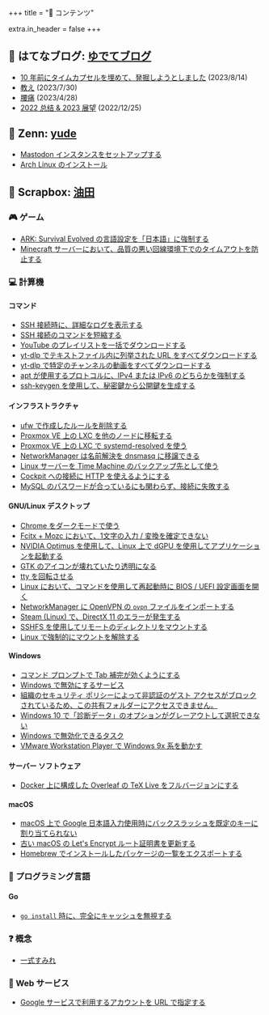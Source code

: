 +++
title = "📓 コンテンツ"

extra.in_header = false
+++

## 📒 はてなブログ: [ゆでてブログ](https://yudejp.hatenablog.jp)

- [10 年前にタイムカプセルを埋めて、発掘しようとしました](https://yudejp.hatenablog.jp/entry/2023/08/14/213246) (2023/8/14)
- [教え](https://yudejp.hatenablog.jp/entry/2023/07/30/164110) (2023/7/30)
- [腰痛](https://yudejp.hatenablog.jp/entry/2023/04/28/223323) (2023/4/28)
- [2022 总结 & 2023 展望](https://yudejp.hatenablog.jp/entry/2023/09/19/143612) (2022/12/25)

## 🔧 Zenn: [yude](https://zenn.dev/yude)

- [Mastodon インスタンスをセットアップする](https://zenn.dev/yude/articles/installing-mastodon)
- [Arch Linux のインストール](https://zenn.dev/yude/articles/installing-arch-linux)

## 🌿 Scrapbox: [油田](https://scrapbox.io/yude)

### 🎮 ゲーム

- [ARK: Survival Evolved の言語設定を「日本語」に強制する](https://scrapbox.io/yude/ARK:_Survival_Evolved_%E8%A8%80%E8%AA%9E%E8%A8%AD%E5%AE%9A%E3%82%92%E6%97%A5%E6%9C%AC%E8%AA%9E%E3%81%AB%E5%BC%B7%E5%88%B6%E3%81%99%E3%82%8B)
- [Minecraft サーバーにおいて、品質の悪い回線環境下でのタイムアウトを防止する](https://scrapbox.io/yude/Minecraft_%E3%82%B5%E3%83%BC%E3%83%90%E3%83%BC%E3%81%AB%E3%81%8A%E3%81%84%E3%81%A6%E3%80%81%E5%93%81%E8%B3%AA%E3%81%AE%E6%82%AA%E3%81%84%E5%9B%9E%E7%B7%9A%E7%92%B0%E5%A2%83%E4%B8%8B%E3%81%A7%E3%81%AE%E3%82%BF%E3%82%A4%E3%83%A0%E3%82%A2%E3%82%A6%E3%83%88%E3%82%92%E9%98%B2%E6%AD%A2%E3%81%99%E3%82%8B)

### 💻 計算機

#### コマンド

- [SSH 接続時に、詳細なログを表示する](https://scrapbox.io/yude/SSH_%E6%8E%A5%E7%B6%9A%E6%99%82%E3%81%AE%E8%A9%B3%E7%B4%B0%E3%81%AA%E3%83%AD%E3%82%B0%E3%82%92%E9%96%B2%E8%A6%A7%E3%81%99%E3%82%8B)
- [SSH 接続のコマンドを短縮する](https://scrapbox.io/yude/SSH_%E6%8E%A5%E7%B6%9A%E3%81%AE%E3%82%B3%E3%83%9E%E3%83%B3%E3%83%89%E3%82%92%E7%9F%AD%E7%B8%AE%E3%81%99%E3%82%8B)
- [YouTube のプレイリストを一括でダウンロードする](https://scrapbox.io/yude/YouTube_%E3%81%AE%E3%83%97%E3%83%AC%E3%82%A4%E3%83%AA%E3%82%B9%E3%83%88%E3%82%92%E4%B8%80%E6%8B%AC%E3%81%A7%E3%83%80%E3%82%A6%E3%83%B3%E3%83%AD%E3%83%BC%E3%83%89%E3%81%99%E3%82%8B)
- [yt-dlp でテキストファイル内に列挙された URL をすべてダウンロードする](https://scrapbox.io/yude/yt-dlp_%E3%81%A7%E3%83%86%E3%82%AD%E3%82%B9%E3%83%88%E3%83%95%E3%82%A1%E3%82%A4%E3%83%AB%E5%86%85%E3%81%AB%E5%88%97%E6%8C%99%E3%81%95%E3%82%8C%E3%81%9F_URL_%E3%82%92%E3%81%99%E3%81%B9%E3%81%A6%E3%83%80%E3%82%A6%E3%83%B3%E3%83%AD%E3%83%BC%E3%83%89)
- [yt-dlp で特定のチャンネルの動画をすべてダウンロードする](https://scrapbox.io/yude/yt-dlp_%E3%81%A7%E7%89%B9%E5%AE%9A%E3%81%AE%E3%83%81%E3%83%A3%E3%83%B3%E3%83%8D%E3%83%AB%E3%81%AE%E5%8B%95%E7%94%BB%E3%82%92%E3%81%99%E3%81%B9%E3%81%A6%E3%83%80%E3%82%A6%E3%83%B3%E3%83%AD%E3%83%BC%E3%83%89%E3%81%99%E3%82%8B)
- [apt が使用するプロトコルに、IPv4 または IPv6 のどちらかを強制する](https://scrapbox.io/yude/Docker_%E4%B8%8A%E3%81%AB%E6%A7%8B%E6%88%90%E3%81%97%E3%81%9F_Overleaf_%E3%81%AE_TeX_Live_%E3%82%92%E3%83%95%E3%83%AB%E3%83%90%E3%83%BC%E3%82%B8%E3%83%A7%E3%83%B3%E3%81%AB%E3%81%99%E3%82%8B)
- [ssh-keygen を使用して、秘密鍵から公開鍵を生成する](https://scrapbox.io/yude/ssh-keygen_%E3%82%92%E4%BD%BF%E7%94%A8%E3%81%97%E3%81%A6%E3%80%81%E7%A7%98%E5%AF%86%E9%8D%B5%E3%81%8B%E3%82%89%E5%85%AC%E9%96%8B%E9%8D%B5%E3%82%92%E7%94%9F%E6%88%90%E3%81%99%E3%82%8B)

#### インフラストラクチャ

- [ufw で作成したルールを削除する](https://scrapbox.io/yude/ufw_%E3%81%A7%E4%BD%9C%E6%88%90%E3%81%97%E3%81%9F%E3%83%AB%E3%83%BC%E3%83%AB%E3%82%92%E5%89%8A%E9%99%A4%E3%81%99%E3%82%8B)
- [Proxmox VE 上の LXC を他のノードに移転する](https://scrapbox.io/yude/Proxmox_VE:_LXC_%E3%82%92%E4%BB%96%E3%81%AE%E3%82%B5%E3%83%BC%E3%83%90%E3%83%BC%E3%81%AB%E7%A7%BB%E5%8B%95%E3%81%99%E3%82%8B)
- [Proxmox VE 上の LXC で systemd-resolved を使う](https://scrapbox.io/yude/Proxmox_VE_%E4%B8%8A%E3%81%AE_LXC_%E3%81%A7_systemd-resolved_%E3%82%92%E4%BD%BF%E3%81%86)
- [NetworkManager は名前解決を dnsmasq に移譲できる](https://scrapbox.io/yude/NetworkManager_%E3%81%AF%E5%90%8D%E5%89%8D%E8%A7%A3%E6%B1%BA%E3%82%92_dnsmasq_%E3%81%AB%E7%A7%BB%E8%AD%B2%E3%81%A7%E3%81%8D%E3%82%8B)
- [Linux サーバーを Time Machine のバックアップ先として使う](https://scrapbox.io/yude/Linux_%E3%82%B5%E3%83%BC%E3%83%90%E3%83%BC%E3%82%92_Time_Machine_%E3%81%AE%E3%83%90%E3%83%83%E3%82%AF%E3%82%A2%E3%83%83%E3%83%97%E5%85%88%E3%81%A8%E3%81%97%E3%81%A6%E4%BD%BF%E3%81%86)
- [Cockpit への接続に HTTP を使えるようにする](https://scrapbox.io/yude/Cockpit_%E3%81%B8%E3%81%AE%E6%8E%A5%E7%B6%9A%E3%81%AB_HTTP_%E3%82%92%E4%BD%BF%E3%81%88%E3%82%8B%E3%82%88%E3%81%86%E3%81%AB%E3%81%99%E3%82%8B)
- [MySQL のパスワードが合っているにも関わらず、接続に失敗する](https://scrapbox.io/yude/MySQL_%E3%81%AE%E3%83%91%E3%82%B9%E3%83%AF%E3%83%BC%E3%83%89%E3%81%8C%E5%90%88%E3%81%A3%E3%81%A6%E3%81%84%E3%82%8B%E3%81%AB%E3%82%82%E9%96%A2%E3%82%8F%E3%82%89%E3%81%9A%E3%80%81%E6%8E%A5%E7%B6%9A%E3%81%AB%E5%A4%B1%E6%95%97%E3%81%99%E3%82%8B)

#### GNU/Linux デスクトップ

- [Chrome をダークモードで使う](https://scrapbox.io/yude/Chrome_%E3%82%92%E3%83%80%E3%83%BC%E3%82%AF%E3%83%A2%E3%83%BC%E3%83%89%E3%81%A7%E4%BD%BF%E3%81%86_(on_Linux,_Ubuntu_Desktop))
- [Fcitx + Mozc において、1文字の入力 / 変換を確定できない](https://scrapbox.io/yude/Fcitx_+_Mozc_%E3%81%AB%E3%81%8A%E3%81%84%E3%81%A6%E3%80%811%E6%96%87%E5%AD%97%E3%81%AE%E5%85%A5%E5%8A%9B_%2F_%E5%A4%89%E6%8F%9B%E3%82%92%E7%A2%BA%E5%AE%9A%E3%81%A7%E3%81%8D%E3%81%AA%E3%81%84)
- [NVIDIA Optimus を使用して、Linux 上で dGPU を使用してアプリケーションを起動する](https://scrapbox.io/yude/NVIDIA_Optimus_%E3%82%92%E4%BD%BF%E7%94%A8%E3%81%97%E3%81%A6%E3%80%81Linux_%E4%B8%8A%E3%81%A7_dGPU_%E3%82%92%E4%BD%BF%E7%94%A8%E3%81%97%E3%81%A6%E3%82%A2%E3%83%97%E3%83%AA%E3%82%B1%E3%83%BC%E3%82%B7%E3%83%A7%E3%83%B3%E3%82%92%E8%B5%B7%E5%8B%95%E3%81%99%E3%82%8B)
- [GTK のアイコンが壊れていたり透明になる](https://scrapbox.io/yude/GTK_%E3%81%AE%E3%82%A2%E3%82%A4%E3%82%B3%E3%83%B3%E3%81%8C%E5%A3%8A%E3%82%8C%E3%81%A6%E3%81%84%E3%81%9F%E3%82%8A%E9%80%8F%E6%98%8E%E3%81%AB%E3%81%AA%E3%82%8B)
- [tty を回転させる](https://scrapbox.io/yude/tty_%E3%82%92%E5%9B%9E%E8%BB%A2%E3%81%95%E3%81%9B%E3%82%8B)
- [Linux において、コマンドを使用して再起動時に BIOS / UEFI 設定画面を開く](https://scrapbox.io/yude/Linux_%E3%81%AB%E3%81%8A%E3%81%84%E3%81%A6%E3%80%81%E3%82%B3%E3%83%9E%E3%83%B3%E3%83%89%E3%82%92%E4%BD%BF%E7%94%A8%E3%81%97%E3%81%A6%E5%86%8D%E8%B5%B7%E5%8B%95%E6%99%82%E3%81%AB_BIOS_%2F_UEFI_%E8%A8%AD%E5%AE%9A%E7%94%BB%E9%9D%A2%E3%82%92%E9%96%8B%E3%81%8F)
- [NetworkManager に OpenVPN の `ovpn` ファイルをインポートする](https://scrapbox.io/yude/NetworkManager_%E3%81%AB_OpenVPN_%E3%81%AE_ovpn_%E3%83%95%E3%82%A1%E3%82%A4%E3%83%AB%E3%82%92%E3%82%A4%E3%83%B3%E3%83%9D%E3%83%BC%E3%83%88%E3%81%99%E3%82%8B)
- [Steam (Linux) で、DirectX 11 のエラーが発生する](https://scrapbox.io/yude/Steam_(Linux)_%E3%81%A7%E3%80%81DirectX_11_%E3%81%AE%E3%82%A8%E3%83%A9%E3%83%BC%E3%81%8C%E7%99%BA%E7%94%9F%E3%81%99%E3%82%8B)
- [SSHFS を使用してリモートのディレクトリをマウントする](https://scrapbox.io/yude/SSHFS_%E3%82%92%E4%BD%BF%E7%94%A8%E3%81%97%E3%81%A6%E3%83%AA%E3%83%A2%E3%83%BC%E3%83%88%E3%81%AE%E3%83%87%E3%82%A3%E3%83%AC%E3%82%AF%E3%83%88%E3%83%AA%E3%82%92%E3%83%9E%E3%82%A6%E3%83%B3%E3%83%88%E3%81%99%E3%82%8B)
- [Linux で強制的にマウントを解除する](https://scrapbox.io/yude/Linux_%E3%81%A7%E5%BC%B7%E5%88%B6%E7%9A%84%E3%81%AB%E3%83%9E%E3%82%A6%E3%83%B3%E3%83%88%E3%82%92%E8%A7%A3%E9%99%A4%E3%81%99%E3%82%8B)

#### Windows

- [コマンド プロンプトで Tab 補完が効くようにする](https://scrapbox.io/yude/%E3%82%B3%E3%83%9E%E3%83%B3%E3%83%89_%E3%83%97%E3%83%AD%E3%83%B3%E3%83%97%E3%83%88%E3%81%A7_Tab_%E8%A3%9C%E5%AE%8C%E3%81%8C%E5%8A%B9%E3%81%8F%E3%82%88%E3%81%86%E3%81%AB%E3%81%99%E3%82%8B)
- [Windows で無効にするサービス](https://scrapbox.io/yude/Windows_%E3%81%A7%E7%84%A1%E5%8A%B9%E3%81%AB%E3%81%99%E3%82%8B%E3%82%B5%E3%83%BC%E3%83%93%E3%82%B9)
- [組織のセキュリティ ポリシーによって非認証のゲスト アクセスがブロックされているため、この共有フォルダーにアクセスできません。](https://scrapbox.io/yude/%E7%B5%84%E7%B9%94%E3%81%AE%E3%82%BB%E3%82%AD%E3%83%A5%E3%83%AA%E3%83%86%E3%82%A3_%E3%83%9D%E3%83%AA%E3%82%B7%E3%83%BC%E3%81%AB%E3%82%88%E3%81%A3%E3%81%A6%E9%9D%9E%E8%AA%8D%E8%A8%BC%E3%81%AE%E3%82%B2%E3%82%B9%E3%83%88_%E3%82%A2%E3%82%AF%E3%82%BB%E3%82%B9%E3%81%8C%E3%83%96%E3%83%AD%E3%83%83%E3%82%AF%E3%81%95%E3%82%8C%E3%81%A6%E3%81%84%E3%82%8B%E3%81%9F%E3%82%81%E3%80%81%E3%81%93%E3%81%AE%E5%85%B1%E6%9C%89%E3%83%95%E3%82%A9%E3%83%AB%E3%83%80%E3%83%BC%E3%81%AB%E3%82%A2%E3%82%AF%E3%82%BB%E3%82%B9%E3%81%A7%E3%81%8D%E3%81%BE%E3%81%9B%E3%82%93%E3%80%82)
- [Windows 10 で「診断データ」のオプションがグレーアウトして選択できない](https://scrapbox.io/yude/Windows_10_%E3%81%A7%E3%80%8C%E8%A8%BA%E6%96%AD%E3%83%87%E3%83%BC%E3%82%BF%E3%80%8D%E3%81%AE%E3%82%AA%E3%83%97%E3%82%B7%E3%83%A7%E3%83%B3%E3%81%8C%E3%82%B0%E3%83%AC%E3%83%BC%E3%82%A2%E3%82%A6%E3%83%88%E3%81%97%E3%81%A6%E9%81%B8%E6%8A%9E%E3%81%A7%E3%81%8D%E3%81%AA%E3%81%84)
- [Windows で無効化できるタスク](https://scrapbox.io/yude/Windows_%E3%81%A7%E7%84%A1%E5%8A%B9%E5%8C%96%E3%81%A7%E3%81%8D%E3%82%8B%E3%82%BF%E3%82%B9%E3%82%AF)
- [VMware Workstation Player で Windows 9x 系を動かす](https://scrapbox.io/yude/VMware_Workstation_Player_%E3%81%A7_Windows_9x_%E7%B3%BB%E3%82%92%E5%8B%95%E3%81%8B%E3%81%99)

#### サーバー ソフトウェア

- [Docker 上に構成した Overleaf の TeX Live をフルバージョンにする](https://scrapbox.io/yude/Docker_%E4%B8%8A%E3%81%AB%E6%A7%8B%E6%88%90%E3%81%97%E3%81%9F_Overleaf_%E3%81%AE_TeX_Live_%E3%82%92%E3%83%95%E3%83%AB%E3%83%90%E3%83%BC%E3%82%B8%E3%83%A7%E3%83%B3%E3%81%AB%E3%81%99%E3%82%8B)

#### macOS

- [macOS 上で Google 日本語入力使用時にバックスラッシュを既定のキーに割り当てられない](https://scrapbox.io/yude/macOS_%E4%B8%8A%E3%81%A7_Google_%E6%97%A5%E6%9C%AC%E8%AA%9E%E5%85%A5%E5%8A%9B%E4%BD%BF%E7%94%A8%E6%99%82%E3%81%AB%E3%83%90%E3%83%83%E3%82%AF%E3%82%B9%E3%83%A9%E3%83%83%E3%82%B7%E3%83%A5%E3%82%92%E6%97%A2%E5%AE%9A%E3%81%AE%E3%82%AD%E3%83%BC%E3%81%AB%E5%89%B2%E3%82%8A%E5%BD%93%E3%81%A6%E3%82%89%E3%82%8C%E3%81%AA%E3%81%84)
- [古い macOS の Let's Encrypt ルート証明書を更新する](https://scrapbox.io/yude/%E5%8F%A4%E3%81%84_macOS_%E3%81%AE_Let's_Encrypt_%E3%83%AB%E3%83%BC%E3%83%88%E8%A8%BC%E6%98%8E%E6%9B%B8%E3%82%92%E6%9B%B4%E6%96%B0%E3%81%99%E3%82%8B)
- [Homebrew でインストールしたパッケージの一覧をエクスポートする](https://scrapbox.io/yude/Homebrew_%E3%81%A7%E3%82%A4%E3%83%B3%E3%82%B9%E3%83%88%E3%83%BC%E3%83%AB%E3%81%97%E3%81%9F%E3%83%91%E3%83%83%E3%82%B1%E3%83%BC%E3%82%B8%E3%81%AE%E4%B8%80%E8%A6%A7%E3%82%92%E3%82%A8%E3%82%AF%E3%82%B9%E3%83%9D%E3%83%BC%E3%83%88%E3%81%99%E3%82%8B)

### 🔡 プログラミング言語

#### Go

- [`go install` 時に、完全にキャッシュを無視する](https://scrapbox.io/yude/go_install_%E6%99%82%E3%81%AB%E3%80%81%E5%AE%8C%E5%85%A8%E3%81%AB%E3%82%AD%E3%83%A3%E3%83%83%E3%82%B7%E3%83%A5%E3%82%92%E7%84%A1%E8%A6%96%E3%81%99%E3%82%8B)

### ❓ 概念

- [一式すみれ](https://scrapbox.io/yude/%E4%B8%80%E5%BC%8F%E3%81%99%E3%81%BF%E3%82%8C)

### 🧮 Web サービス

- [Google サービスで利用するアカウントを URL で指定する](https://scrapbox.io/yude/Google_%E3%82%B5%E3%83%BC%E3%83%93%E3%82%B9%E3%81%A7%E5%88%A9%E7%94%A8%E3%81%99%E3%82%8B%E3%82%A2%E3%82%AB%E3%82%A6%E3%83%B3%E3%83%88%E3%82%92_URL_%E3%81%A7%E6%8C%87%E5%AE%9A%E3%81%99%E3%82%8B)
